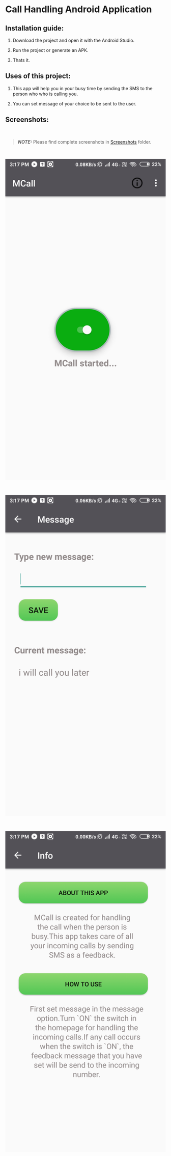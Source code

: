 # Call Handling Android Application

## Installation guide:

1) Download the project and open it with the Android Studio.

2) Run the project or generate an APK.

3) Thats it.

## Uses of this project:

1) This app will help you in your busy time by sending the SMS to the person who who is calling you.

2) You can set message of your choice to be sent to the user.

## Screenshots:

<br />

> **_NOTE:_**  Please find complete screenshots in [Screenshots](https://github.com/areebmomin/Call_Handling_Android_Application/tree/master/Screenshots) folder.

<br />

![alt text](https://github.com/areebmomin/Call_Handling_Android_Application/blob/master/Screenshots/Screenshot_2019-12-19-15-17-13-514_com.example.demo.png?raw=true)

<br />

![alt text](https://github.com/areebmomin/Call_Handling_Android_Application/blob/master/Screenshots/Screenshot_2019-12-19-15-17-46-449_com.example.demo.png?raw=true)

<br />

![alt text](https://github.com/areebmomin/Call_Handling_Android_Application/blob/master/Screenshots/Screenshot_2019-12-19-15-17-20-177_com.example.demo.png?raw=true)

<br />
